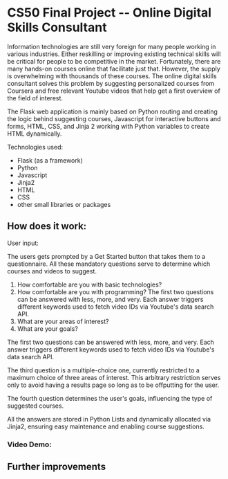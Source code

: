 # CS50 Final Project -- Online Digital Skills Consultant
Information technologies are still very foreign for many people working in various industries. Either reskilling or improving existing technical skills will be critical for people to be competitive in the market. Fortunately, there are many hands-on courses online that facilitate just that. However, the supply is overwhelming with thousands of these courses. The online digital skills consultant solves this problem by suggesting personalized courses from Coursera and free relevant Youtube videos that help get a first overview of the field of interest.

The Flask web application is mainly based on Python routing and creating the logic behind suggesting courses, Javascript for interactive buttons and forms, HTML, CSS, and Jinja 2 working with Python variables to create HTML dynamically.

Technologies used:
- Flask (as a framework)
- Python
- Javascript
- Jinja2
- HTML
- CSS
- other small libraries or packages

## How does it work:
User input:

The users gets prompted by a Get Started button that takes them to a questionnaire. All these mandatory questions serve to determine which courses and videos to suggest.

1. How comfortable are you with basic technologies?
2. How comfortable are you with programming?
    The first two questions can be answered with less, more, and very. Each answer triggers different keywords used to fetch video IDs via Youtube's data search API.
3. What are your areas of interest?
4. What are your goals?

The first two questions can be answered with less, more, and very. Each answer triggers different keywords used to fetch video IDs via Youtube's data search API.

The third question is a multiple-choice one, currently restricted to a maximum choice of three areas of interest. This arbitrary restriction serves only to avoid having a results page so long as to be offputting for the user.

The fourth question determines the user's goals, influencing the type of suggested courses.

All the answers are stored in Python Lists and dynamically allocated via Jinja2, ensuring easy maintenance and enabling course suggestions.

### Video Demo:

## Further improvements




